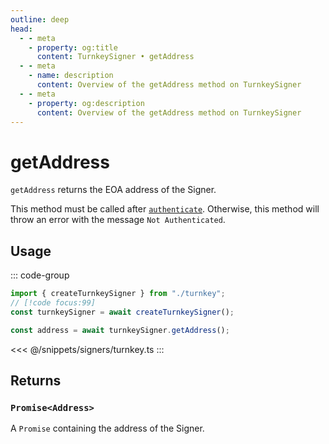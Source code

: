 ```yaml
---
outline: deep
head:
  - - meta
    - property: og:title
      content: TurnkeySigner • getAddress
  - - meta
    - name: description
      content: Overview of the getAddress method on TurnkeySigner
  - - meta
    - property: og:description
      content: Overview of the getAddress method on TurnkeySigner
---
```


# getAddress

`getAddress` returns the EOA address of the Signer.

This method must be called after [`authenticate`](/packages/aa-signers/turnkey/authenticate). Otherwise, this method will throw an error with the message `Not Authenticated`.

## Usage

::: code-group

```ts [example.ts]
import { createTurnkeySigner } from "./turnkey";
// [!code focus:99]
const turnkeySigner = await createTurnkeySigner();

const address = await turnkeySigner.getAddress();
```

<<< @/snippets/signers/turnkey.ts
:::

## Returns

### `Promise<Address>`

A `Promise` containing the address of the Signer.
